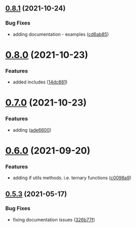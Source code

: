 ## [0.8.1](https://github.com/cmaurer/go-lo/compare/v0.8.0...v0.8.1) (2021-10-24)


### Bug Fixes

* adding documentation - examples ([cd6ab85](https://github.com/cmaurer/go-lo/commit/cd6ab857835fb52879029fe1de75a867d87d79c1))



# [0.8.0](https://github.com/cmaurer/go-lo/compare/v0.7.0...v0.8.0) (2021-10-23)


### Features

* added includes ([14dc881](https://github.com/cmaurer/go-lo/commit/14dc8814b867b1c627c1b5766733b74528c529f2))



# [0.7.0](https://github.com/cmaurer/go-lo/compare/v0.6.0...v0.7.0) (2021-10-23)


### Features

* adding ([ade6600](https://github.com/cmaurer/go-lo/commit/ade660011b06f594bb83f95d3118f594716c8289))



# [0.6.0](https://github.com/cmaurer/go-lo/compare/v0.5.3...v0.6.0) (2021-09-20)


### Features

* adding if utils methods.  i.e. ternary functions ([c0098a9](https://github.com/cmaurer/go-lo/commit/c0098a98f1b58c589c86f34b7522132271c49537))



## [0.5.3](https://github.com/cmaurer/go-lo/compare/v0.5.2...v0.5.3) (2021-05-17)


### Bug Fixes

* fixing documentation issues ([326b77f](https://github.com/cmaurer/go-lo/commit/326b77ff93a6d31c473782f56a47d0aa8fe90d65))



